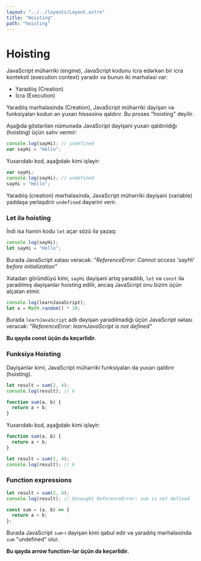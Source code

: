 ```yaml
---
layout: "../../layouts/Layout.astro"
title: "Hoisting"
path: "hoisting"
---
```


# Hoisting

JavaScript mühərriki (engine), JavaScript kodunu icra edərkən bir icra konteksti (execution context) yaradır və bunun iki mərhələsi var:

- Yaradılış (Creation)
- İcra (Execution)

Yaradılış mərhələsində (Creation), JavaScript mühərriki dəyişən və funksiyaları kodun ən yuxarı hissəsinə qaldırır. Bu proses "hoisting" deyilir.

Aşağıda göstərilən nümunədə JavaScript dəyişəni yuxarı qaldırıldığı (hoisting) üçün səhv vermir:

```js
console.log(sayHi); // undefined
var sayHi = "Hello";
```

Yuxarıdakı kod, aşağıdakı kimi işləyir:

```js
var sayHi;
console.log(sayHi); // undefined
sayHi = "Hello";
```

Yaradılış (creation) mərhələsində, JavaScript mühərriki dəyişəni (variable) yaddaşa yerləşdirir `undefined` dəyərini verir.

### Let ilə hoisting

İndi isə həmin kodu `let` açar sözü ilə yazaq:

```js
console.log(sayHi);
let sayHi = "Hello";
```

Burada JavaScript xətası verəcək: _"ReferenceError: Cannot access 'sayHi' before initialization"_

Xətadan göründüyü kimi, `sayHi` dəyişəni artıq yaradılıb, `let` və `const` ilə yaradılmış dəyişənlər hoisting edilir, ancaq JavaScript onu bizim üçün əlçatan etmir.

```js
console.log(learnJavaScript);
let x = Math.random() * 10;
```

Burada `learnJavaScript` adlı dəyişən yaradılmadığı üçün JavaScript xətası verəcək: _"ReferenceError: learnJavaScript is not defined"_

**Bu qayda const üçün də keçərlidir.**

### Funksiya Hoisting

Dəyişənlər kimi, JavaScript mühərriki funksiyaları da yuxarı qaldırır (hoisting).

```js
let result = sum(2, 4);
console.log(result); // 6

function sum(a, b) {
  return a + b;
}
```

Yuxarıdakı kod, aşağıdakı kimi işləyir:

```js
function sum(a, b) {
  return a + b;
}

let result = sum(2, 4);
console.log(result); // 6
```

### Function expressions

```js
let result = sum(2, 4);
console.log(result); // Uncaught ReferenceError: sum is not defined

const sum = (a, b) => {
  return a + b;
};
```

Burada JavaScript `sum`-ı dəyişən kimi qəbul edir və yaradılış mərhələsində `sum` "undefined" olur.

**Bu qayda arrow function-lar üçün də keçərlidir.**
